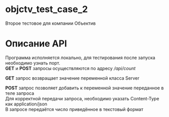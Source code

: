 # objctv_test_case_2
 Второе тестовое для компании Объектив

 # Описание API
 Программа исполняется локально, для тестирования после запуска необходимо узнать порт.  
 **GET** и **POST** запросы осуществляются по адресу */api/count*  

 **GET** запрос возвращает значение переменной класса Server  

 **POST** запрос позволяет добавить к переменной значение переданное в теле запроса  
 Для корректной передачи запроса, необходимо указать Content-Type как application/json  
 В запросе передаётся число приведённое в текстовый формат  
